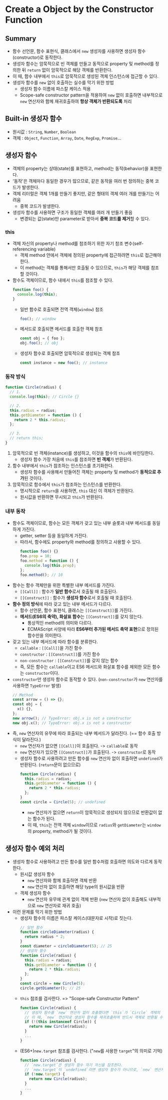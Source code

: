 # Create a Object by the Constructor Function

## Summary

- 함수 선언문, 함수 표현식, 클래스에서 `new` 생성자를 사용하면 생성자 함수(constructor)로 동작한다.
- 생성자 함수는 암묵적으로 빈 객체를 만들고 동적으로 property 및 method를 정의한 뒤 `return` 없이 암묵적으로 해당 객체를 반환한다.
- 이 때, 함수 내부에서 `this`로 암묵적으로 생성된 객체 인스턴스에 접근할 수 있다.
- 생성자 함수를 `new` 없이 호출하는 실수를 막기 위한 방법
  - 생성자 함수 이름에 파스칼 케이스 적용
  - Scope-safe constructor pattern을 적용하여 `new` 없이 호출하면 내부적으로 `new` 연산자와 함께 재귀호출하여 **항상 객체가 반환되도록** 처리

## Built-in 생성자 함수

- 원시값 : `String`, `Number`, `Boolean`
- 객체 : `Object`, `Function`, `Array`, `Date`, `RegExp`, `Promise`...

## 생성자 함수

- 객체의 property는 상태(state)를 표현하고, method는 동작(behavior)을 표현한다.
- '동작'은 객체마다 동일한 경우가 많으므로, 같은 동작을 여러 번 정의하는 중복 코드가 발생한다.
- 객체 리터럴은 객체 1개를 만들기 좋지만, 같은 형태의 객체 여러 개를 만들기는 어려움
  - 중복 코드가 발생한다.
- 생성자 함수를 사용하면 구조가 동일한 객체를 여러 개 만들기 좋음
  - 변경되는 값(state)만 parameter로 받아서 **중복 코드를 제거**할 수 있다.

### this

- 객체 자신의 property나 method를 참조하기 위한 자기 참조 변수(self-referencing variable)
  - 객체 method 안에서 객체에 정의된 property에 접근하려면 `this`로 접근해야 한다.
  - 이 method는 객체를 통해서만 호출될 수 있으므로, `this`가 해당 객체를 참조할 것이다.
- 함수도 객체이므로, 함수 내에서 `this`를 참조할 수 있다.
  ```js
  function foo() {
    console.log(this);
  }
  ```
  - 일반 함수로 호출되면 전역 객체(`window`) 참조
    ```js
    foo(); // window
    ```
  - 메서드로 호출되면 메서드를 호출한 객체 참조
    ```js
    const obj = { foo };
    obj.foo(); // obj
    ```
  - 생성자 함수로 호출되면 암묵적으로 생성되는 객체 참조
    ```js
    const instance = new foo(); // instance
    ```

### 동작 방식

```js
function Circle(radius) {
  // 1.
  console.log(this); // Circle {}

  // 2.
  this.radius = radius;
  this.getDiameter = function () {
    return 2 * this.radius;
  };

  // 3.
  // return this;
}
```

1. 암묵적으로 빈 객체(instance)를 생성하고, 이것을 함수의 `this`에 바인딩한다.
   - 생성자 함수 가장 처음에 `this`를 참조하면 **빈 객체**가 반환된다.
2. 함수 내부에서 `this`가 참조하는 인스턴스를 초기화한다.
   - 생성자 함수를 사용해서 만들어진 객체는 property 및 method가 **동적으로 추가**된 것이다.
3. 암묵적으로 함수에서 `this`가 참조하는 인스턴스를 반환한다.
   - 명시적으로 `return`을 사용하면, `this` 대신 이 객체가 반환된다.
   - 원시값을 반환하면 무시되고 `this`가 반환된다.

### 내부 동작

- 함수도 객체이므로, 함수는 모든 객체가 갖고 있는 내부 슬롯과 내부 메서드를 동일하게 가진다.
  - getter, setter 등을 동일하게 가진다.
  - 따라서, 함수에도 property와 method를 정의하고 사용할 수 있다.
    ```js
    function foo() {}
    foo.prop = 10;
    foo.method = function () {
      console.log(this.prop);
    };
    foo.method(); // 10
    ```
- 함수는 함수 객체만을 위한 특별한 내부 메서드를 가진다.
  - `[[Call]]` : 함수가 **일반 함수**로서 호출될 때 호출된다.
  - `[[Construct]]` : 함수가 **생성자 함수**로서 호출될 때 호출된다.
- **함수 정의 방식**에 따라 갖고 있는 내부 메서드가 다르다.
  - 함수 선언문, 함수 표현식, 클래스는 `[[Construct]]`를 가진다.
  - **메서드(ES6의 축약), 화살표 함수**는 `[[Construct]]`를 갖지 않는다.
    - 통상적인 method의 의미와 다르다.
    - ECMAScript 사양에 따라 **ES6부터 추가된 메서드 축약 표현**으로 정의된 함수만을 의미한다.
- 갖고 있는 내부 메서드에 따라 함수를 분류한다.
  - `callable` : `[[Call]]`을 가진 함수
  - `constructor` : `[[Construct]]`를 가진 함수
  - `non-constructor` : `[[Construct]]`를 갖지 않는 함수
  - 즉, 모든 함수는 `callable`이고 ES6 메서드와 화살표 함수를 제외한 모든 함수는 `constructor`이다.
- `constructor`만 생성자 함수로 동작할 수 있다. (`non-constructor`가 `new` 연산자를 사용하면 `TypeError` 발생)
  ```js
  // Method
  const arrow = () => {};
  const obj = {
    x() {},
  };
  new arrow(); // TypeError: obj.x is not a constructor
  new obj.x(); // TypeError: obj.x is not a constructor
  ```
- 즉, `new` 연산자의 유무에 따라 호출되는 내부 메서드가 달라진다. (== 함수 호출 방식이 달라진다.)
  - `new` 연산자가 없으면 `[[Call]]`이 호출된다. -> `callable`로 동작
  - `new` 연산자가 있으면 `[[Construct]]`가 호출된다. -> `constructor`로 동작
  - 생성자 함수로 사용하려고 만든 함수를 `new` 연산자 없이 호출하면 `undefined`가 반환된다. (`return`문이 없으므로)
    ```js
    function Circle(radius) {
      this.radius = radius;
      this.getDiameter = function () {
        return 2 * this.radius;
      };
    }
    const circle = Circle(5); // undefined
    ```
    - `new` 연산자가 없으면 `return`이 암묵적으로 생성되지 않으므로 반환값이 없는 함수가 된다.
    - 이 때, `this`는 전역 객체 `window`이므로 `radius`와 `getDiameter`는 `window`의 property, method가 될 것이다.

## 생성자 함수 예외 처리

- 생성자 함수로 사용하려고 만든 함수를 일반 함수처럼 호출하면 의도와 다르게 동작한다.
  - 원시값 생성자 함수
    - `new` 연산자와 함께 호출하면 객체 반환
    - `new` 연산자 없이 호출하면 해당 type의 원시값을 반환
  - 객체 생성자 함수
    - `new` 연산자 유무에 관계 없이 객체 반환 (`new` 연산자 없이 호출해도 내부적으로 `new` 연산자로 재귀 호출)
- 이런 문제를 막기 위한 방법
  - 생성자 함수의 이름은 파스칼 케이스(대문자로 시작)로 짓는다.
    ```js
    // 일반 함수
    function circleDiameter(radius) {
      return radius * 2;
    }
    const diameter = circleDiameter(5); // 25
    // 생성자 함수
    function Circle(radius) {
      this.radius = radius;
      this.getDiameter = function () {
        return 2 * this.radius;
      };
    }
    const circle = new Circle(5);
    circle.getDiameter(); // 25
    ```
  - `this` 참조를 검사한다. => "Scope-safe Constructor Pattern"
    ```js
    function Circle(radius) {
      // 생성자 함수를 `new` 연산자 없이 호출했다면 `this`가 `Circle` 객체의 인스턴스가 아닐 것이다.
      // 이 때, `new` 연산자로 생성자 함수를 재귀호출하여 반드시 객체로 반환될 수 있게 만든다.
      if (!(this instanceof Circle)) {
        return new Circle(radius);
      }
      ...
    }
    ```
  - (ES6+)`new.target` 참조를 검사한다. ("`new`를 사용한 `target`"의 의미로 기억)
    ```js
    function Circle(radius) {
      // `new.target`은 생성자 함수 자기 자신을 참조한다.
      // `new.target`이 `undefined`라면 생성자 함수가 아니므로, `new` 연산자로 재귀호출하여 객체로 반환되도록 만든다.
      if (!new.target) {
        return new Circle(radius);
      }
      ...
    }
    ```
